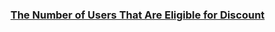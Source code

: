 ### [The Number of Users That Are Eligible for Discount](https://leetcode.com/problems/the-number-of-users-that-are-eligible-for-discount)

